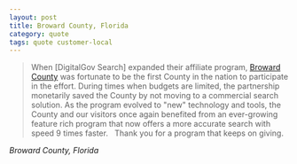 ```yaml
---
layout: post
title: Broward County, Florida
category: quote
tags: quote customer-local
---
```


> When [DigitalGov Search] expanded their affiliate program, [Broward County](http://www.broward.org) was fortunate to be the first County in the nation to participate in the effort. During times when budgets are limited, the partnership monetarily saved the County by not moving to a commercial search solution. As the program evolved to "new" technology and tools, the County and our visitors once again benefited from an ever-growing feature rich program that now offers a more accurate search with speed 9 times faster.
> &nbsp;
> Thank you for a program that keeps on giving.

<cite>Broward County, Florida</cite>